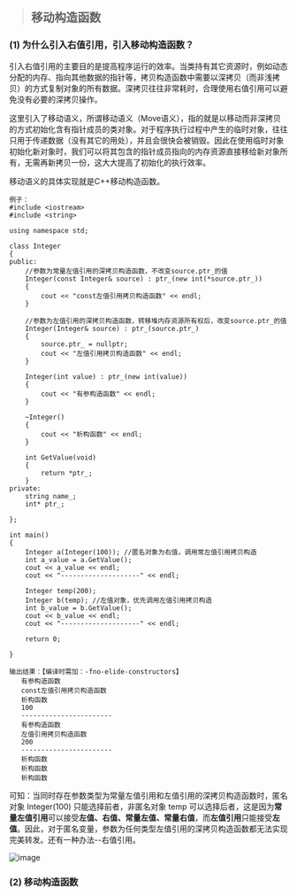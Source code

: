 > ## 移动构造函数

### (1) 为什么引入右值引用，引入移动构造函数？

  引入右值引用的主要目的是提高程序运行的效率。当类持有其它资源时，例如动态分配的内存、指向其他数据的指针等，拷贝构造函数中需要以深拷贝（而非浅拷贝）的方式复制对象的所有数据。深拷贝往往非常耗时，合理使用右值引用可以避免没有必要的深拷贝操作。

  这里引入了移动语义，所谓移动语义（Move语义），指的就是以移动而非深拷贝的方式初始化含有指针成员的类对象。对于程序执行过程中产生的临时对象，往往只用于传递数据（没有其它的用处），并且会很快会被销毁。因此在使用临时对象初始化新对象时，我们可以将其包含的指针成员指向的内存资源直接移给新对象所有，无需再新拷贝一份，这大大提高了初始化的执行效率。

  移动语义的具体实现就是C++移动构造函数。

```
例子：
#include <iostream>
#include <string>

using namespace std;

class Integer
{
public:
    //参数为常量左值引用的深拷贝构造函数，不改变source.ptr_的值
    Integer(const Integer& source) : ptr_(new int(*source.ptr_))
    {
        cout << "const左值引用拷贝构造函数" << endl;
    }

    //参数为左值引用的深拷贝构造函数，转移堆内存资源所有权后，改变source.ptr_的值
    Integer(Integer& source) : ptr_(source.ptr_)
    {
        source.ptr_ = nullptr;
        cout << "左值引用拷贝构造函数" << endl;
    }

    Integer(int value) : ptr_(new int(value))
    {
        cout << "有参构造函数" << endl;
    }

    ~Integer()
    {
        cout << "析构函数" << endl;
    }

    int GetValue(void)
    {
        return *ptr_;
    }
private:
    string name_;
    int* ptr_;

};

int main()
{
    Integer a(Integer(100)); //匿名对象为右值，调用常左值引用拷贝构造
    int a_value = a.GetValue();
    cout << a_value << endl;
    cout << "--------------------" << endl;

    Integer temp(200);
    Integer b(temp); //左值对象，优先调用左值引用拷贝构造
    int b_value = b.GetValue();
    cout << b_value << endl;
    cout << "--------------------" << endl;

    return 0;

}

输出结果：【编译时需加：-fno-elide-constructors】
   有参构造函数
   const左值引用拷贝构造函数
   析构函数
   100
   -----------------------
   有参构造函数
   左值引用拷贝构造函数
   200
   -----------------------
   析构函数
   析构函数
   析构函数

```

  可知：当同时存在参数类型为常量左值引用和左值引用的深拷贝构造函数时，匿名对象 Integer(100) 只能选择前者，非匿名对象 temp 可以选择后者，这是因为**常量左值引用**可以接受**左值、右值、常量左值、常量右值**，而**左值引用**只能接受**左值**。因此，对于匿名变量，参数为任何类型左值引用的深拷贝构造函数都无法实现完美转发。还有一种办法--右值引用。

![image](https://user-images.githubusercontent.com/42632290/167282250-4172b49c-252a-4bf6-a53a-a0971c1e324c.png)

### (2) 移动构造函数











